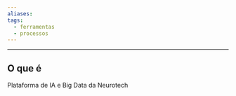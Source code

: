 ```yaml
---
aliases: 
tags:
  - ferramentas
  - processos
---
```

---
## O que é

Plataforma de IA e Big Data da Neurotech